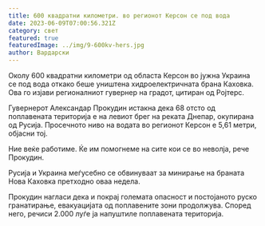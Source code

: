 ```yaml
---
title: 600 квадратни километри. во регионот Керсон се под вода
date: 2023-06-09T07:00:56.321Z
category: свет
featured: true
featuredImage: ../img/9-600kv-hers.jpg
author: Вардарски
---
```

Околу 600 квадратни километри од областа Керсон во јужна Украина се под вода откако беше уништена хидроелектричната брана Каховка. Ова го изјави регионалниот гувернер на градот, цитиран од Ројтерс.

Гувернерот Александар Прокудин истакна дека 68 отсто од поплавената територија е на левиот брег на реката Днепар, окупирана од Русија. Просечното ниво на водата во регионот Керсон е 5,61 метри, објасни тој.

Ние веќе работиме. Ќе им помогнеме на сите кои се во неволја, рече Прокудин.

Русија и Украина меѓусебно се обвинуваат за минирање на браната Нова Каховка претходно оваа недела.

Прокудин нагласи дека и покрај големата опасност и постојаното руско гранатирање, евакуацијата од поплавените зони продолжува. Според него, речиси 2.000 луѓе ја напуштиле поплавената територија.